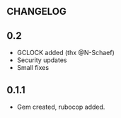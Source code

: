 ## CHANGELOG

## 0.2

* GCLOCK added (thx @N-Schaef)
* Security updates
* Small fixes

## 0.1.1

* Gem created, rubocop added.
